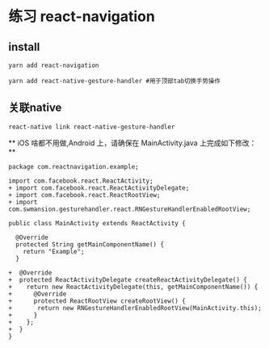 # 练习 react-navigation

## install
    yarn add react-navigation

    yarn add react-native-gesture-handler #用于顶部tab切换手势操作
## 关联native
    react-native link react-native-gesture-handler
** iOS 啥都不用做,Android 上，请确保在 MainActivity.java 上完成如下修改：**
```
package com.reactnavigation.example;

import com.facebook.react.ReactActivity;
+ import com.facebook.react.ReactActivityDelegate;
+ import com.facebook.react.ReactRootView;
+ import com.swmansion.gesturehandler.react.RNGestureHandlerEnabledRootView;

public class MainActivity extends ReactActivity {

  @Override
  protected String getMainComponentName() {
    return "Example";
  }

+  @Override
+  protected ReactActivityDelegate createReactActivityDelegate() {
+    return new ReactActivityDelegate(this, getMainComponentName()) {
+      @Override
+      protected ReactRootView createRootView() {
+       return new RNGestureHandlerEnabledRootView(MainActivity.this);
+      }
+    };
+  }
}
```